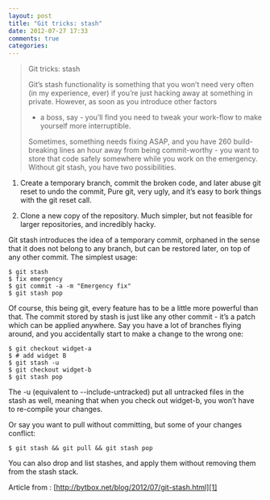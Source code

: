 ```yaml
---
layout: post
title: "Git tricks: stash"
date: 2012-07-27 17:33
comments: true
categories: 
---
```


> Git tricks: stash
> 
> Git’s stash functionality is something
> that you won’t need very often (in my
> experience, ever) if you’re just
> hacking away at something in private.
> However, as soon as you introduce
> other factors
> - a boss, say - you’ll find you need to tweak your work-flow to make
> yourself more interruptible.
> 
> Sometimes, something needs fixing
> ASAP, and you have 260 build-breaking
> lines an hour away from being
> commit-worthy - you want to store that
> code safely somewhere while you work
> on the emergency. Without git stash,
> you have two possibilities.

    

 1. Create a temporary branch, commit
    the broken code, and later abuse git
    reset to undo the commit, Pure git,
    very ugly, and it’s easy to bork
    things with the git reset call.

    

 2. Clone a new copy of the repository.
    Much simpler, but not feasible for
    larger repositories, and incredibly
    hacky.

Git stash introduces the idea of a temporary commit, orphaned in the sense that it does not belong to any branch, but can be restored later, on top of any other commit. The simplest usage:

    $ git stash
    $ fix emergency
    $ git commit -a -m "Emergency fix"
    $ git stash pop

Of course, this being git, every feature has to be a little more powerful than that. The commit stored by stash is just like any other commit - it’s a patch which can be applied anywhere. Say you have a lot of branches flying around, and you accidentally start to make a change to the wrong one:

    $ git checkout widget-a
    $ # add widget B
    $ git stash -u
    $ git checkout widget-b
    $ git stash pop

The -u (equivalent to --include-untracked) put all untracked files in the stash as well, meaning that when you check out widget-b, you won’t have to re-compile your changes.

Or say you want to pull without committing, but some of your changes conflict:

    $ git stash && git pull && git stash pop

You can also drop and list stashes, and apply them without removing them from the stash stack.

Article from : [http://bytbox.net/blog/2012/07/git-stash.html][1]
